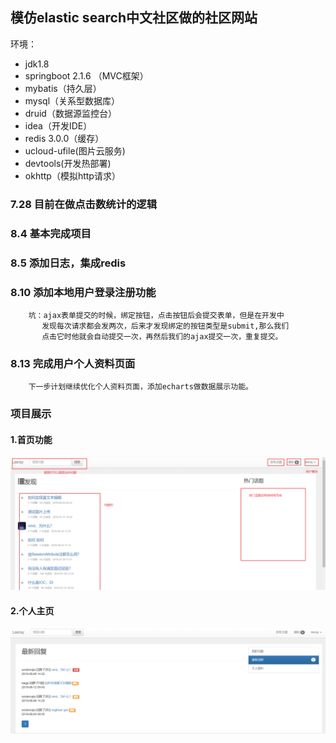 ## 模仿elastic search中文社区做的社区网站
环境： 

- jdk1.8
- springboot 2.1.6 （MVC框架）
- mybatis（持久层）
- mysql（关系型数据库）
- druid（数据源监控台）
- idea（开发IDE）
- redis 3.0.0（缓存）
- ucloud-ufile(图片云服务)
- devtools(开发热部署)
- okhttp（模拟http请求）

### 7.28 目前在做点击数统计的逻辑

### 8.4 基本完成项目

### 8.5 添加日志，集成redis

### 8.10 添加本地用户登录注册功能
        坑：ajax表单提交的时候，绑定按钮，点击按钮后会提交表单，但是在开发中
           发现每次请求都会发两次，后来才发现绑定的按钮类型是submit,那么我们
           点击它时他就会自动提交一次，再然后我们的ajax提交一次，重复提交。
### 8.13 完成用户个人资料页面
        下一步计划继续优化个人资料页面，添加echarts做数据展示功能。

### 项目展示

#### 1.首页功能

![](imgs4git//Snipaste_2019-08-05_20-49-55.png)
#### 2.个人主页
![](imgs4git//Snipaste_2019-08-18_09-07-35.png)